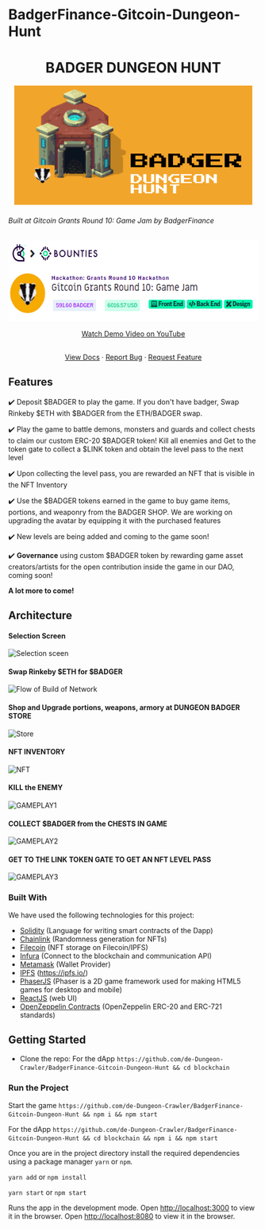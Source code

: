 # BadgerFinance-Gitcoin-Dungeon-Hunt
<h1 align="center">BADGER DUNGEON HUNT</h1>

<p align="center">
  <a href="https://github.com/de-Dungeon-Crawler/BadgerFinance-Gitcoin-Dungeon-Hunt">
    <img src="./blockchain/src/assets/FRAME1.png" alt="Logo" width="480" height="240">
  </a>
  <h6>Built at Gitcoin Grants Round 10: Game Jam by BadgerFinance</h6>
  <img src="./blockchain/src/assets/FRAME2.png" alt="Logo" width="570" height="162">
  </p>
  
  <p align="center"><a href="">Watch Demo Video on YouTube</a></p>

## 

<p align="center">
    <a href="https://github.com/de-Dungeon-Crawler/BadgerFinance-Gitcoin-Dungeon-Hunt">View Docs</a>
    ·
    <a href="https://github.com/de-Dungeon-Crawler/BadgerFinance-Gitcoin-Dungeon-Hunt/issues">Report Bug</a>
    ·
    <a href="https://github.com/de-Dungeon-Crawler/BadgerFinance-Gitcoin-Dungeon-Hunt/issues">Request Feature</a>
  </p>

##  Features

<p> ✔️ Deposit $BADGER to play the game. If you don't have badger, Swap Rinkeby $ETH with $BADGER from the ETH/BADGER swap.</p>
<p> ✔️ Play the game to battle demons, monsters and guards and collect chests to claim our custom ERC-20 $BADGER token! Kill all enemies and Get to the token gate to collect a $LINK token and obtain the level pass to the next level </p>
<p> ✔️ Upon collecting the level pass, you are rewarded an NFT that is visible in the NFT Inventory  </p>
<p> ✔️ Use the $BADGER tokens earned in the game to buy game items, portions, and weaponry from the BADGER SHOP. We are working on upgrading the avatar by equipping it with the purchased features  </p>
<p> ✔️ New levels are being added and coming to the game soon! </p>
<p> ✔️ <b>Governance</b> using custom $BADGER token by rewarding game asset creators/artists for the open contribution inside the game in our DAO, coming soon! </p>
 
 **A lot more to come!**

## Architecture
#### Selection Screen
![Selection sceen](https://github.com/de-Dungeon-Crawler/BadgerFinance-Gitcoin-Dungeon-Hunt/blob/main/blockchain/src/assets/gitcoin1.png)
#### Swap Rinkeby $ETH for $BADGER
![Flow of Build of Network](https://github.com/de-Dungeon-Crawler/BadgerFinance-Gitcoin-Dungeon-Hunt/blob/main/blockchain/src/assets/gitcoin2.png)
#### Shop and Upgrade portions, weapons, armory at DUNGEON BADGER STORE 
![Store](https://github.com/de-Dungeon-Crawler/BadgerFinance-Gitcoin-Dungeon-Hunt/blob/main/blockchain/src/assets/gitcoin3.png)
#### NFT INVENTORY
![NFT](https://github.com/de-Dungeon-Crawler/BadgerFinance-Gitcoin-Dungeon-Hunt/blob/main/blockchain/src/assets/gitcoin4.png)
#### KILL the ENEMY
![GAMEPLAY1](https://github.com/de-Dungeon-Crawler/BadgerFinance-Gitcoin-Dungeon-Hunt/blob/main/blockchain/src/assets/gitcoin6.png)
#### COLLECT $BADGER from the CHESTS IN GAME
![GAMEPLAY2](https://github.com/de-Dungeon-Crawler/BadgerFinance-Gitcoin-Dungeon-Hunt/blob/main/blockchain/src/assets/gitcoin8.png)
#### GET TO THE LINK TOKEN GATE TO GET AN NFT LEVEL PASS
![GAMEPLAY3](https://github.com/de-Dungeon-Crawler/BadgerFinance-Gitcoin-Dungeon-Hunt/blob/main/blockchain/src/assets/gitcoin9.png)


### Built With
We have used the following technologies for this project:
* [Solidity](https://docs.soliditylang.org/en/v0.8.3/) (Language for writing smart contracts of the Dapp)
* [Chainlink](https://chain.link/) (Randomness generation for NFTs)
* [Filecoin](https://filecoin.io/) (NFT storage on Filecoin/IPFS)
* [Infura](https://infura.io/) (Connect to the blockchain and communication API)
* [Metamask](https://metamask.io) (Wallet Provider)
* [IPFS](https://orbitdb.org/) (https://ipfs.io/)
* [PhaserJS](https://phaser.io/) (Phaser is a 2D game framework used for making HTML5 games for desktop and mobile)
* [ReactJS](https://reactjs.org/) (web UI)
* [OpenZeppelin Contracts](https://openzeppelin.com/contracts/) (OpenZeppelin ERC-20 and ERC-721 standards)

## Getting Started

* Clone the repo:
For the dApp
`https://github.com/de-Dungeon-Crawler/BadgerFinance-Gitcoin-Dungeon-Hunt && cd blockchain`


### Run the Project

Start the game
`https://github.com/de-Dungeon-Crawler/BadgerFinance-Gitcoin-Dungeon-Hunt && npm i && npm start`

For the dApp
`https://github.com/de-Dungeon-Crawler/BadgerFinance-Gitcoin-Dungeon-Hunt && cd blockchain && npm i && npm start`

Once you are in the project directory install the required dependencies using a package manager `yarn` or `npm`.

`yarn add` or `npm install`

`yarn start` or `npm start`

Runs the app in the development mode.
Open [http://localhost:3000](http://localhost:3000) to view it in the browser.
Open [http://localhost:8080](http://localhost:8080) to view it in the browser.











